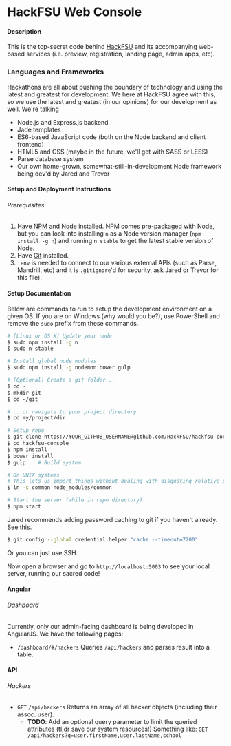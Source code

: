 HackFSU Web Console
===================

#### Description
This is the top-secret code behind [HackFSU](http://hackfsu.com) and its accompanying
web-based services (i.e. preview, registration, landing page, admin apps, etc).

### Languages and Frameworks
Hackathons are all about pushing the boundary of technology and using the latest and
greatest for development. We here at HackFSU agree with this, so we use the latest and greatest (in our opinions) for our development as well. We're talking
* Node.js and Express.js backend
* Jade templates
* ES6-based JavaScript code (both on the Node backend and client frontend)
* HTML5 and CSS (maybe in the future, we'll get with SASS or LESS)
* Parse database system
* Our own home-grown, somewhat-still-in-development Node framework being dev'd by
Jared and Trevor

#### Setup and Deployment Instructions

###### Prerequisites:

1. Have [NPM](https://www.npmjs.com/) and [Node](https://nodejs.org/en/) installed. NPM comes pre-packaged with Node, but you can look into installing
`n` as a Node version manager (`npm install -g n`) and running `n stable` to get the
latest stable version of Node.
2. Have [Git](https://git-scm.com/downloads) installed.
3. `.env` is needed to connect to our various external APIs (such as Parse, Mandrill, etc)  and it is `.gitignore`'d for security, ask Jared or Trevor for this file).


#### Setup Documentation
Below are commands to run to setup the development environment on a given OS. If you are on Windows (why would you be?), use PowerShell and remove the `sudo` prefix from these
commands.

```bash
# [Linux or OS X] Update your node
$ sudo npm install -g n
$ sudo n stable

# Install global node modules
$ sudo npm install -g nodemon bower gulp

# [Optional] Create a git folder...
$ cd ~
$ mkdir git
$ cd ~/git

# ...or navigate to your project directory
$ cd my/project/dir

# Setup repo
$ git clone https://YOUR_GITHUB_USERNAME@github.com/HackFSU/hackfsu-console.git
$ cd hackfsu-console
$ npm install
$ bower install
$ gulp    # Build system

# On UNIX systems
# This lets us import things without dealing with disgusting relative paths
$ ln -s common node_modules/common

# Start the server (while in repo directory)
$ npm start
```

Jared recommends adding password caching to git if you haven't already. See [this](http://stackoverflow.com/questions/5343068/is-there-a-way-to-skip-password-typing-when-using-https-github).
```bash
$ git config --global credential.helper "cache --timeout=7200"
```

Or you can just use SSH.

Now open a browser and go to `http://localhost:5003` to see your local server,
running our sacred code!

#### Angular
###### Dashboard
Currently, only our admin-facing dashboard is being developed in AngularJS. We have the
following pages:
* `/dashboard/#/hackers` Queries `/api/hackers` and parses result into a table.

#### API
###### Hackers
* `GET` `/api/hackers` Returns an array of all hacker objects (including their assoc. user).
	* **TODO**: Add an optional query parameter to limit the queried attributes (tl;dr save our
		system resources!) Something like: `GET /api/hackers?q=user.firstName,user.lastName,school`
